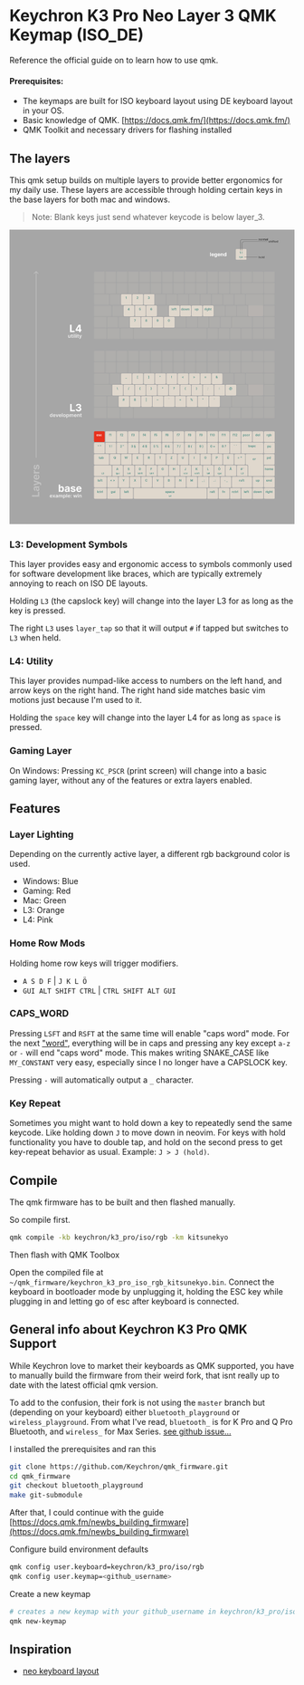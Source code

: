 # Keychron K3 Pro Neo Layer 3 QMK Keymap (ISO_DE)

Reference the official guide on to learn how to use qmk.

#### Prerequisites:

- The keymaps are built for ISO keyboard layout using DE keyboard layout in your OS.
- Basic knowledge of QMK. [https://docs.qmk.fm/](https://docs.qmk.fm/)
- QMK Toolkit and necessary drivers for flashing installed

## The layers

This qmk setup builds on multiple layers to provide better ergonomics for my daily use. These layers are accessible through holding certain keys in the base layers for both mac and windows.

> Note: Blank keys just send whatever keycode is below layer_3.

![](screenshot.jpg)

### L3: Development Symbols

This layer provides easy and ergonomic access to symbols commonly used for software development like braces, which are typically extremely annoying to reach on ISO DE layouts.

Holding `L3` (the capslock key) will change into the layer L3 for as long as the key is pressed.

The right `L3` uses `layer_tap` so that it will output `#` if tapped but switches to `L3` when held.

### L4: Utility

This layer provides numpad-like access to numbers on the left hand, and arrow keys on the right hand. The right hand side matches basic vim motions just because I'm used to it.

Holding the `space` key will change into the layer L4 for as long as `space` is pressed.

### Gaming Layer

On Windows: Pressing `KC_PSCR` (print screen) will change into a basic gaming layer, without any of the features or extra layers enabled.

## Features

### Layer Lighting

Depending on the currently active layer, a different rgb background color is used.

- Windows: Blue
- Gaming: Red
- Mac: Green
- L3: Orange
- L4: Pink

### Home Row Mods

Holding home row keys will trigger modifiers.

- `A S D F` | `J K L Ö`
- `GUI ALT SHIFT CTRL` | `CTRL SHIFT ALT GUI`

### CAPS_WORD

Pressing `LSFT` and `RSFT` at the same time will enable "caps word" mode. For the next ["word"](https://stackoverflow.com/a/22931259), everything will be in caps and pressing any key except `a-z` or `-` will end "caps word" mode. This makes writing SNAKE_CASE like `MY_CONSTANT` very easy, especially since I no longer have a CAPSLOCK key.

Pressing `-` will automatically output a `_` character.

### Key Repeat

Sometimes you might want to hold down a key to repeatedly send the same keycode. Like holding down `J` to move down in neovim. For keys with hold functionality you have to double tap, and hold on the second press to get key-repeat behavior as usual. Example: `J > J (hold)`.

## Compile

The qmk firmware has to be built and then flashed manually.

So compile first.

```bash
qmk compile -kb keychron/k3_pro/iso/rgb -km kitsunekyo
```

Then flash with QMK Toolbox

Open the compiled file at `~/qmk_firmware/keychron_k3_pro_iso_rgb_kitsunekyo.bin`. Connect the keyboard in bootloader mode by unplugging it, holding the ESC key while plugging in and letting go of esc after keyboard is connected.

## General info about Keychron K3 Pro QMK Support

While Keychron love to market their keyboards as QMK supported, you have to manually build the firmware from their weird fork, that isnt really up to date with the latest official qmk version.

To add to the confusion, their fork is not using the `master` branch but (depending on your keyboard) either `bluetooth_playground` or `wireless_playground`. From what I've read, `bluetooth_` is for K Pro and Q Pro Bluetooth, and `wireless_` for Max Series. [see github issue...](https://github.com/Keychron/qmk_firmware/issues/217#issuecomment-1899558528)

I installed the prerequisites and ran this

```bash
git clone https://github.com/Keychron/qmk_firmware.git
cd qmk_firmware
git checkout bluetooth_playground
make git-submodule
```

After that, I could continue with the guide [https://docs.qmk.fm/newbs_building_firmware](https://docs.qmk.fm/newbs_building_firmware)

Configure build environment defaults

```bash
qmk config user.keyboard=keychron/k3_pro/iso/rgb
qmk config user.keymap=<github_username>
```

Create a new keymap

```bash
# creates a new keymap with your github_username in keychron/k3_pro/iso/rgb/keymaps
qmk new-keymap
```

## Inspiration

- [neo keyboard layout](https://neo-layout.org/Layouts/neoqwertz/#die-ebenen)
